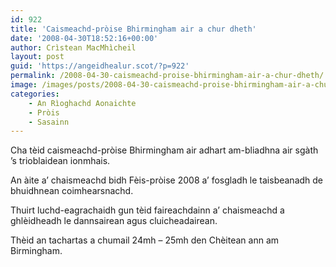 ```yaml
---
id: 922
title: 'Caismeachd-pròise Bhirmingham air a chur dheth'
date: '2008-04-30T18:52:16+00:00'
author: Crìstean MacMhìcheil
layout: post
guid: 'https://angeidhealur.scot/?p=922'
permalink: /2008-04-30-caismeachd-proise-bhirmingham-air-a-chur-dheth/
image: /images/posts/2008-04-30-caismeachd-proise-bhirmingham-air-a-chur-dheth.webp
categories:
    - An Rìoghachd Aonaichte
    - Pròis
    - Sasainn
---
```


Cha tèid caismeachd-pròise Bhirmingham air adhart am-bliadhna air sgàth ’s trioblaidean ionmhais.

An àite a’ chaismeachd bidh Fèis-pròise 2008 a’ fosgladh le taisbeanadh de bhuidhnean coimhearsnachd.

Thuirt luchd-eagrachaidh gun tèid faireachdainn a’ chaismeachd a ghlèidheadh le dannsairean agus cluicheadairean.

Thèid an tachartas a chumail 24mh – 25mh den Chèitean ann am Birmingham.
